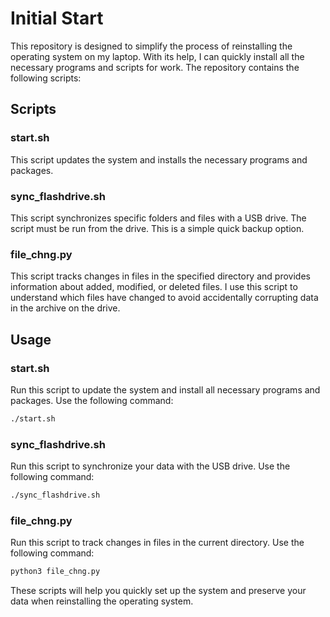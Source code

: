 # Initial Start
This repository is designed to simplify the process of reinstalling the operating system on my laptop.
With its help, I can quickly install all the necessary programs and scripts for work.
The repository contains the following scripts:

## Scripts
### start.sh
This script updates the system and installs the necessary programs and packages.

### sync_flashdrive.sh
This script synchronizes specific folders and files with a USB drive.
The script must be run from the drive.
This is a simple quick backup option.

### file_chng.py
This script tracks changes in files in the specified directory and provides information about added, modified, or deleted files.
I use this script to understand which files have changed to avoid accidentally corrupting data in the archive on the drive.

## Usage
### start.sh
Run this script to update the system and install all necessary programs and packages.
Use the following command:
```bash
./start.sh
```

### sync_flashdrive.sh
Run this script to synchronize your data with the USB drive.
Use the following command:
```bash
./sync_flashdrive.sh
```

### file_chng.py
Run this script to track changes in files in the current directory.
Use the following command:
```bash
python3 file_chng.py
```

These scripts will help you quickly set up the system and preserve your data when reinstalling the operating system.

